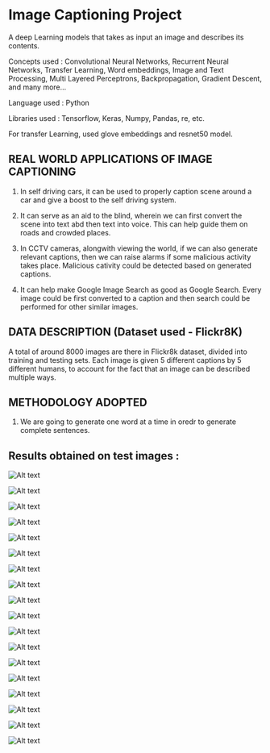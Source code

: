 # Image Captioning Project

A deep Learning models that takes as input an image and describes its contents. 

Concepts used : Convolutional Neural Networks, Recurrent Neural Networks, Transfer Learning, Word embeddings, Image and Text Processing, Multi Layered Perceptrons, Backpropagation, Gradient Descent, and many more... 

Language used : Python

Libraries used : Tensorflow, Keras, Numpy, Pandas, re, etc.

For transfer Learning, used glove embeddings and resnet50 model.

## REAL WORLD APPLICATIONS OF IMAGE CAPTIONING

1. In self driving cars, it can be used to properly caption scene around a car and give a boost to the self driving system.

2. It can serve as an aid to the blind, wherein we can first convert the scene into text abd then text into voice. This can help guide them on roads and crowded places.

3. In CCTV cameras, alongwith viewing the world, if we can also generate relevant captions, then we can raise alarms if some malicious activity takes place. Malicious cativity could be detected based on generated captions.

4. It can help make Google Image Search as good as Google Search. Every image could be first converted to a caption and then search could be performed for other similar images.

## DATA DESCRIPTION (Dataset used - Flickr8K)
A total of around 8000  images are there in Flickr8k dataset, divided into training and testing sets. 
Each image is given 5 different captions by 5 different humans, to account for the fact that an image can be described multiple ways. 

## METHODOLOGY ADOPTED 

1. We are going to generate one word at a time in oredr to generate complete sentences. 

## Results obtained on test images :

![Alt text](https://github.com/ChetnaAgarwal/Image-Captioning-Project/blob/master/image%20captioning%20results/picture1.png)

![Alt text](https://github.com/ChetnaAgarwal/Image-Captioning-Project/blob/master/image%20captioning%20results/picture10.png)

![Alt text](https://github.com/ChetnaAgarwal/Image-Captioning-Project/blob/master/image%20captioning%20results/picture11.png)

![Alt text](https://github.com/ChetnaAgarwal/Image-Captioning-Project/blob/master/image%20captioning%20results/picture12.png)

![Alt text](https://github.com/ChetnaAgarwal/Image-Captioning-Project/blob/master/image%20captioning%20results/picture13.png)

![Alt text](https://github.com/ChetnaAgarwal/Image-Captioning-Project/blob/master/image%20captioning%20results/picture14.png)

![Alt text](https://github.com/ChetnaAgarwal/Image-Captioning-Project/blob/master/image%20captioning%20results/picture15.png)

![Alt text](https://github.com/ChetnaAgarwal/Image-Captioning-Project/blob/master/image%20captioning%20results/picture16.png)

![Alt text](https://github.com/ChetnaAgarwal/Image-Captioning-Project/blob/master/image%20captioning%20results/picture17.png)

![Alt text](https://github.com/ChetnaAgarwal/Image-Captioning-Project/blob/master/image%20captioning%20results/picture18.png)

![Alt text](https://github.com/ChetnaAgarwal/Image-Captioning-Project/blob/master/image%20captioning%20results/picture2.png)

![Alt text](https://github.com/ChetnaAgarwal/Image-Captioning-Project/blob/master/image%20captioning%20results/picture3.png)

![Alt text](https://github.com/ChetnaAgarwal/Image-Captioning-Project/blob/master/image%20captioning%20results/picture4.png)

![Alt text](https://github.com/ChetnaAgarwal/Image-Captioning-Project/blob/master/image%20captioning%20results/picture5.png)

![Alt text](https://github.com/ChetnaAgarwal/Image-Captioning-Project/blob/master/image%20captioning%20results/picture6.png)

![Alt text](https://github.com/ChetnaAgarwal/Image-Captioning-Project/blob/master/image%20captioning%20results/picture7.png)

![Alt text](https://github.com/ChetnaAgarwal/Image-Captioning-Project/blob/master/image%20captioning%20results/picture8.png)

![Alt text](https://github.com/ChetnaAgarwal/Image-Captioning-Project/blob/master/image%20captioning%20results/picture9.png)
